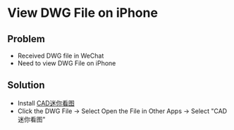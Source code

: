 # View DWG File on iPhone

## Problem
* Received DWG file in WeChat
* Need to view DWG File on iPhone

## Solution
* Install [CAD迷你看图](https://itunes.apple.com/cn/app/cad%E8%BF%B7%E4%BD%A0%E7%9C%8B%E5%9B%BE-%E7%BB%8F%E5%85%B8%E7%9A%84cad%E6%89%8B%E6%9C%BA%E5%BF%AB%E9%80%9F%E7%9C%8B%E5%9B%BE%E5%B7%A5%E5%85%B7/id694545123)
* Click the DWG File -> Select Open the File in Other Apps -> Select "CAD迷你看图"
